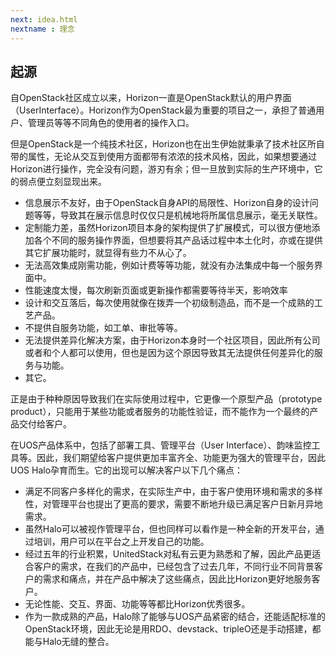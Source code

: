 ```yaml
---
next: idea.html
nextname : 理念
---
```

## 起源

自OpenStack社区成立以来，Horizon一直是OpenStack默认的用户界面（UserInterface）。Horizon作为OpenStack最为重要的项目之一，承担了普通用户、管理员等等不同角色的使用者的操作入口。

但是OpenStack是一个纯技术社区，Horizon也在出生伊始就秉承了技术社区所自带的属性，无论从交互到使用方面都带有浓浓的技术风格，因此，如果想要通过Horizon进行操作，完全没有问题，游刃有余；但一旦放到实际的生产环境中，它的弱点便立刻显现出来。

* 信息展示不友好，由于OpenStack自身API的局限性、Horizon自身的设计问题等等，导致其在展示信息时仅仅只是机械地将所属信息展示，毫无关联性。
* 定制能力差，虽然Horizon项目本身的架构提供了扩展模式，可以很方便地添加各个不同的服务操作界面，但想要将其产品话过程中本土化时，亦或在提供其它扩展功能时，就显得有些力不从心了。
* 无法高效集成刚需功能，例如计费等等功能，就没有办法集成中每一个服务界面中。
* 性能速度太慢，每次刷新页面或更新操作都需要等待半天，影响效率
* 设计和交互落后，每次使用就像在拨弄一个初级制造品，而不是一个成熟的工艺产品。
* 不提供自服务功能，如工单、审批等等。
* 无法提供差异化解决方案，由于Horizon本身时一个社区项目，因此所有公司或者和个人都可以使用，但也是因为这个原因导致其无法提供任何差异化的服务与功能。
* 其它。

正是由于种种原因导致我们在实际使用过程中，它更像一个原型产品（prototype product），只能用于某些功能或者服务的功能性验证，而不能作为一个最终的产品交付给客户。

在UOS产品体系中，包括了部署工具、管理平台（User Interface）、韵味监控工具等。因此，我们期望给客户提供更加丰富齐全、功能更为强大的管理平台，因此UOS Halo孕育而生。它的出现可以解决客户以下几个痛点：

* 满足不同客户多样化的需求，在实际生产中，由于客户使用环境和需求的多样性，对管理平台也提出了更高的要求，需要不断地升级已满足客户日新月异地需求。
* 虽然Halo可以被视作管理平台，但也同样可以看作是一种全新的开发平台，通过培训，用户可以在平台之上开发自己的功能。
* 经过五年的行业积累，UnitedStack对私有云更为熟悉和了解，因此产品更适合客户的需求，在我们的产品中，已经包含了过去几年，不同行业不同背景客户的需求和痛点，并在产品中解决了这些痛点，因此比Horizon更好地服务客户。
* 无论性能、交互、界面、功能等等都比Horizon优秀很多。
* 作为一款成熟的产品，Halo除了能够与UOS产品紧密的结合，还能适配标准的OpenStack环境，因此无论是用RDO、devstack、tripleO还是手动搭建，都能与Halo无缝的整合。